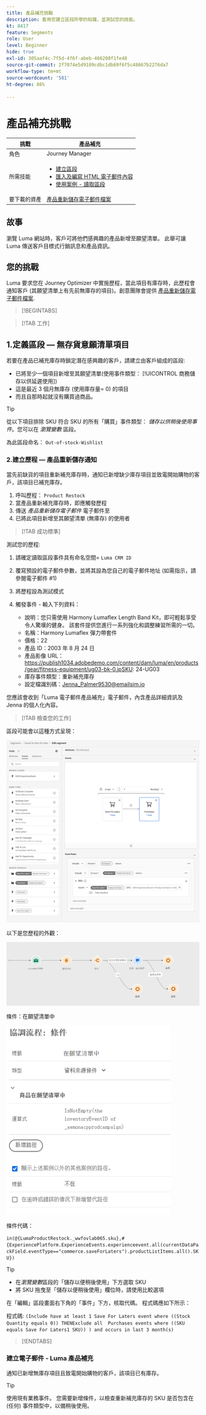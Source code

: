 ```yaml
---
title: 產品補充挑戰
description: 套用您建立區段所學的知識，並測試您的技能。
kt: 8417
feature: Segments
role: User
level: Beginner
hide: true
exl-id: 305aaf4c-7f5d-4f6f-abeb-466208f1fe48
source-git-commit: 2f7074e5d9109cdbc1db69f6f5c48667b2276da7
workflow-type: tm+mt
source-wordcount: '581'
ht-degree: 86%

---
```


# 產品補充挑戰

| 挑戰 | 產品補充 |
|---|---|
| 角色 | Journey Manager |
| 所需技能 | <ul><li>[建立區段](https://experienceleague.adobe.com/docs/journey-optimizer-learn/tutorials/create-segments.html?lang=zh-Hant)</li><li> [匯入及編寫 HTML 電子郵件內容](https://experienceleague.adobe.com/docs/journey-optimizer-learn/tutorials/create-messages/import-and-author-html-email-content.html?lang=zh-Hant)</li><li>[使用案例 - 讀取區段](https://experienceleague.adobe.com/docs/journey-optimizer-learn/tutorials/create-journeys/use-case-read-segment.html?lang=zh-Hant)</li> |
| 要下載的資產 | [產品重新儲存電子郵件檔案](/help/challenges/assets/email-assets/ProductRestockEmail.html.zip) |

## 故事

瀏覽 Luma 網站時，客戶可將他們感興趣的產品新增至願望清單。 此舉可讓 Luma 傳送客戶目標式行銷訊息和產品資訊。

## 您的挑戰

Luma 要求您在 Journey Optimizer 中實施歷程，當此項目有庫存時，此歷程會通知客戶 (其願望清單上有先前無庫存的項目)。創意團隊會提供 [產品重新儲存電子郵件檔案](/help/challenges/assets/email-assets/ProductRestockEmail.html.zip).

>[!BEGINTABS]

>[!TAB 工作]

## 1.定義區段 — 無存貨意願清單項目

若要在產品已補充庫存時鎖定潛在感興趣的客戶，請建立由客戶組成的區段:

* 已將至少一個項目新增至其願望清單(使用事件類型： [!UICONTROL 商務儲存以供延遲使用])
* 這是最近 3 個月無庫存 (使用庫存量= 0) 的項目
* 而且自那時起就沒有購買過商品。

>[!TIP]
>從以下項目排除 SKU 符合 SKU 的所有「購買」事件類型： *儲存以供稍後使用事件*。您可以在 *瀏覽變數* 區段。

為此區段命名： `Out-of-stock-Wishlist`


### 2.建立歷程 — 產品重新儲存通知

當先前缺貨的項目重新補充庫存時，通知已新增缺少庫存項目並致電開始購物的客戶，該項目已補充庫存。

1. 呼叫歷程： `Product Restock`
2. 當產品重新補充庫存時，即應觸發歷程
3. 傳送 *產品重新儲存電子郵件* 電子郵件至
4. 已將此項目新增至其願望清單 (無庫存) 的使用者

>[!TAB 成功標準]

測試您的歷程:

1. 請確定讀取區段事件具有命名空間= `Luma CRM ID`
1. 覆寫預設的電子郵件參數，並將其設為您自己的電子郵件地址 (如需指示，請參閱電子郵件 #1)
1. 將歷程設為測試模式
1. 觸發事件 - 輸入下列資料：

   * 說明：您只需使用 Harmony Lumaflex Length Band Kit，即可輕鬆享受令人驚嘆的健身。 該套件提供您進行一系列強化和調整練習所需的一切。
   * 名稱：Harmony Lumaflex 彈力帶套件
   * 價格：22
   * 產品 ID：2003 年 8 月 24 日
   * 產品影像 URL：https://publish1034.adobedemo.com/content/dam/luma/en/products/gear/fitness-equipment/ug03-bk-0.jpSKU: 24-UG03
   * 庫存事件類型：重新補充庫存
   * 設定檔識別碼：Jenna_Palmer9530@emailsim.io

您應該會收到「Luma 電子郵件產品補充」電子郵件，內含產品詳細資訊及 Jenna 的個人化內容。

>[!TAB 檢查您的工作]

區段可能會以這種方式呈現：

![區段 - 無庫存願望清單項目](/help/challenges/assets/C1-S2.png)


以下是您歷程的外觀：

![產品補充歷程](/help/challenges/assets/c3-j3-journey.png)

條件：在願望清單中

![條件 - 在願望清單中](/help/challenges/assets/c3-j3-condition.png)

條件代碼：

```in(@{LumaProductRestock._wwfovlab065.sku},#{ExperiencePlatform.ExperienceEvents.experienceevent.all(currentDataPackField.eventType=="commerce.saveForLaters").productListItems.all().SKU})```


>[!TIP]
> * 在&#x200B;*瀏覽變數*&#x200B;區段的「儲存以便稍後使用」下方選取 SKU
> * 將 SKU 拖曳至「儲存以便稍後使用」欄位時，請使用比較選項


在「編輯」區段畫面右下角的「事件」下方，核取代碼。 程式碼應如下所示：

程式碼:
```(Include have at least 1 Save For Laters event where ((Stock Quantity equals 0)) THENExclude all  Purchases events where ((SKU equals Save For Laters1 SKU)) ) and occurs in last 3 month(s)```

>[!ENDTABS]

### 建立電子郵件 - Luma 產品補充

通知已新增無庫存項目且致電開始購物的客戶，該項目已有庫存。



>[!TIP]
>
> 使用現有業務事件。 您需要新增條件，以檢查重新補充庫存的 SKU 是否包含在 (任何) 事件類型中，以備稍後使用。





